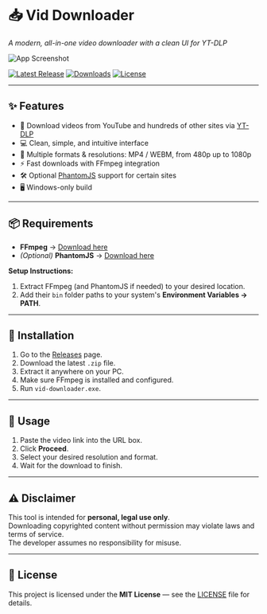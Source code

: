 # 📥 Vid Downloader
*A modern, all-in-one video downloader with a clean UI for YT-DLP*  

![App Screenshot](https://github.com/user-attachments/assets/52f84c16-02ee-4b15-b764-475a30887056)

[![Latest Release](https://img.shields.io/github/v/release/Geshman-sh/vid-downloader?color=brightgreen)](../../releases)
[![Downloads](https://img.shields.io/github/downloads/Geshman-sh/vid-downloader/total?color=blue)](../../releases)
[![License](https://img.shields.io/badge/license-MIT-green.svg)](LICENSE)

---

## ✨ Features
- 🎯 Download videos from YouTube and hundreds of other sites via [YT-DLP](https://github.com/yt-dlp/yt-dlp)  
- 💻 Clean, simple, and intuitive interface  
- 🎥 Multiple formats & resolutions: MP4 / WEBM, from 480p up to 1080p  
- ⚡ Fast downloads with FFmpeg integration  
- 🛠 Optional [PhantomJS](https://phantomjs.org/) support for certain sites  
- 🖥 Windows-only build  

---

## 📦 Requirements
- **FFmpeg** → [Download here](https://www.gyan.dev/ffmpeg/builds/packages/ffmpeg-2025-06-16-git-e6fb8f373-essentials_build.7z)  
- *(Optional)* **PhantomJS** → [Download here](https://bitbucket.org/ariya/phantomjs/downloads/phantomjs-2.1.1-windows.zip)  

**Setup Instructions:**
1. Extract FFmpeg (and PhantomJS if needed) to your desired location.  
2. Add their `bin` folder paths to your system's **Environment Variables → PATH**.  

---

## 🚀 Installation
1. Go to the [Releases](../../releases) page.  
2. Download the latest `.zip` file.  
3. Extract it anywhere on your PC.  
4. Make sure FFmpeg is installed and configured.  
5. Run `vid-downloader.exe`.  

---

## 📖 Usage
1. Paste the video link into the URL box.  
2. Click **Proceed**.  
3. Select your desired resolution and format.  
4. Wait for the download to finish.  

---

## ⚠ Disclaimer
This tool is intended for **personal, legal use only**.  
Downloading copyrighted content without permission may violate laws and terms of service.  
The developer assumes no responsibility for misuse.  

---

## 📜 License
This project is licensed under the **MIT License** — see the [LICENSE](LICENSE) file for details.  
